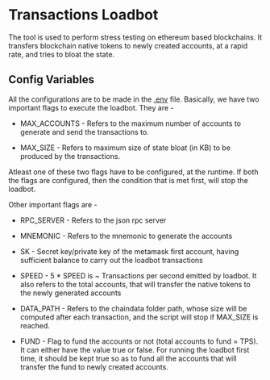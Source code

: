 
# Transactions Loadbot

The tool is used to perform stress testing on ethereum based blockchains. It transfers blockchain native tokens to newly created accounts, at a rapid rate, and tries to bloat the state.


## Config Variables

All the configurations are to be made in the [.env](.env) file. Basically, we have two important flags to execute the loadbot. They are -

- MAX_ACCOUNTS - Refers to the maximum number of accounts to generate and send the transactions to.

- MAX_SIZE - Refers to maximum size of state bloat (in KB) to be produced by the transactions.

Atleast one of these two flags have to be configured, at the runtime. If both the flags are configured, then the condition that is met first, will stop the loadbot.

Other important  flags are - 
- RPC_SERVER - Refers to the json rpc server

- MNEMONIC - Refers to the mnemonic to generate the accounts

- SK - Secret key/private key of the metamask first account, having sufficient balance to carry out the loadbot transactions

- SPEED - 5 * SPEED is ~ Transactions per second emitted by loadbot. It also refers to the total accounts, that will transfer the native tokens to the newly generated accounts

- DATA_PATH - Refers to the chaindata folder path, whose size will be computed after each transaction, and the script will stop if MAX_SIZE is reached.

- FUND - Flag to fund the accounts or not (total accounts to fund = TPS). It can either have the value true or false. For running the loadbot first time, it should be kept true so as to fund all the accounts that will transfer the fund to newly created accounts.
